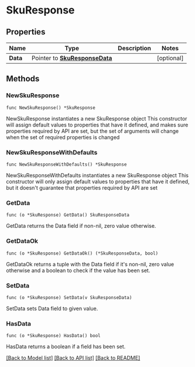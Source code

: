 # SkuResponse

## Properties

Name | Type | Description | Notes
------------ | ------------- | ------------- | -------------
**Data** | Pointer to [**SkuResponseData**](SkuResponseData.md) |  | [optional] 

## Methods

### NewSkuResponse

`func NewSkuResponse() *SkuResponse`

NewSkuResponse instantiates a new SkuResponse object
This constructor will assign default values to properties that have it defined,
and makes sure properties required by API are set, but the set of arguments
will change when the set of required properties is changed

### NewSkuResponseWithDefaults

`func NewSkuResponseWithDefaults() *SkuResponse`

NewSkuResponseWithDefaults instantiates a new SkuResponse object
This constructor will only assign default values to properties that have it defined,
but it doesn't guarantee that properties required by API are set

### GetData

`func (o *SkuResponse) GetData() SkuResponseData`

GetData returns the Data field if non-nil, zero value otherwise.

### GetDataOk

`func (o *SkuResponse) GetDataOk() (*SkuResponseData, bool)`

GetDataOk returns a tuple with the Data field if it's non-nil, zero value otherwise
and a boolean to check if the value has been set.

### SetData

`func (o *SkuResponse) SetData(v SkuResponseData)`

SetData sets Data field to given value.

### HasData

`func (o *SkuResponse) HasData() bool`

HasData returns a boolean if a field has been set.


[[Back to Model list]](../README.md#documentation-for-models) [[Back to API list]](../README.md#documentation-for-api-endpoints) [[Back to README]](../README.md)


